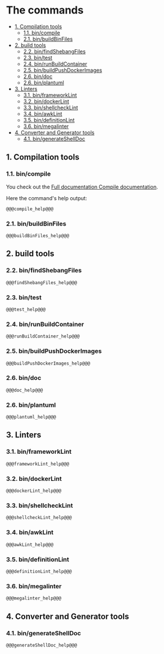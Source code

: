# The commands

- [1. Compilation tools](#1-compilation-tools)
  - [1.1. bin/compile](#11-bincompile)
  - [2.1. bin/buildBinFiles](#21-binbuildbinfiles)
- [2. build tools](#2-build-tools)
  - [2.2. bin/findShebangFiles](#22-binfindshebangfiles)
  - [2.3. bin/test](#23-bintest)
  - [2.4. bin/runBuildContainer](#24-binrunbuildcontainer)
  - [2.5. bin/buildPushDockerImages](#25-binbuildpushdockerimages)
  - [2.6. bin/doc](#26-bindoc)
  - [2.6. bin/plantuml](#26-binplantuml)
- [3. Linters](#3-linters)
  - [3.1. bin/frameworkLint](#31-binframeworklint)
  - [3.2. bin/dockerLint](#32-bindockerlint)
  - [3.3. bin/shellcheckLint](#33-binshellchecklint)
  - [3.4. bin/awkLint](#34-binawklint)
  - [3.5. bin/definitionLint](#35-bindefinitionlint)
  - [3.6. bin/megalinter](#36-binmegalinter)
- [4. Converter and Generator tools](#4-converter-and-generator-tools)
  - [4.1. bin/generateShellDoc](#41-bingenerateshelldoc)

## 1. Compilation tools

### 1.1. bin/compile

You check out the [Full documentation Compile documentation](/#/CompileCommand).

Here the command's help output:

```text
@@@compile_help@@@
```

### 2.1. bin/buildBinFiles

```text
@@@buildBinFiles_help@@@
```

## 2. build tools

### 2.2. bin/findShebangFiles

```text
@@@findShebangFiles_help@@@
```

### 2.3. bin/test

```text
@@@test_help@@@
```

### 2.4. bin/runBuildContainer

```text
@@@runBuildContainer_help@@@
```

### 2.5. bin/buildPushDockerImages

```text
@@@buildPushDockerImages_help@@@
```

### 2.6. bin/doc

```text
@@@doc_help@@@
```

### 2.6. bin/plantuml

```text
@@@plantuml_help@@@
```

## 3. Linters

### 3.1. bin/frameworkLint

```text
@@@frameworkLint_help@@@
```

### 3.2. bin/dockerLint

```text
@@@dockerLint_help@@@
```

### 3.3. bin/shellcheckLint

```text
@@@shellcheckLint_help@@@
```

### 3.4. bin/awkLint

```text
@@@awkLint_help@@@
```

### 3.5. bin/definitionLint

```text
@@@definitionLint_help@@@
```

### 3.6. bin/megalinter

```text
@@@megalinter_help@@@
```

## 4. Converter and Generator tools

### 4.1. bin/generateShellDoc

```text
@@@generateShellDoc_help@@@
```
